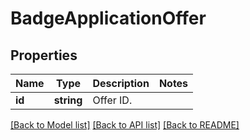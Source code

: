 # BadgeApplicationOffer

## Properties
Name | Type | Description | Notes
------------ | ------------- | ------------- | -------------
**id** | **string** | Offer ID. | 

[[Back to Model list]](../../README.md#documentation-for-models) [[Back to API list]](../../README.md#documentation-for-api-endpoints) [[Back to README]](../../README.md)

